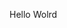 Hello Wolrd








































































































































































































































































































































































































































































































































































































































































































































































































































































































































































































































































































































































































































































































































































































































































































































































































































































































































































































































































































































































































































































































































































































































































































































































































































































































































































































































































































































































































































































































































































































































































































































































































































































































































































































































































































































































































































































































































































































































































































































































































































































































































































































































































































































































































































































































































































































































































































































































































































































































































































































































































































































































































































































































































































































































































































































